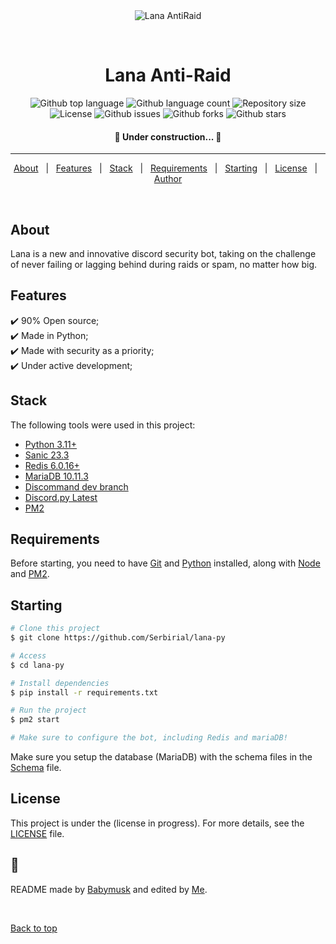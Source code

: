 <div align="center" id="top"> 
  <img src="./.github/app.gif" alt="Lana AntiRaid" /> 

  &#xa0;
</div>

<h1 align="center">Lana Anti-Raid</h1>

<p align="center">
  <img alt="Github top language" src="https://img.shields.io/github/languages/top/Serbirial/lana-py?color=56BEB8">

  <img alt="Github language count" src="https://img.shields.io/github/languages/count/Serbirial/lana-py?color=56BEB8">

  <img alt="Repository size" src="https://img.shields.io/github/repo-size/Serbirial/lana-py?color=56BEB8">

  <img alt="License" src="https://img.shields.io/github/license/Serbirial/lana-py?color=56BEB8">

  <img alt="Github issues" src="https://img.shields.io/github/issues/Serbirial/lana-py?color=56BEB8" />

  <img alt="Github forks" src="https://img.shields.io/github/forks/Serbirial/lana-py?color=56BEB8" />

  <img alt="Github stars" src="https://img.shields.io/github/stars/Serbirial/lana-py?color=56BEB8" />
</p>

<h4 align="center"> 
	🚧 Under construction...  🚧
</h4> 

<hr>

<p align="center">
  <a href="#about">About</a> &#xa0; | &#xa0; 
  <a href="#features">Features</a> &#xa0; | &#xa0;
  <a href="#stack">Stack</a> &#xa0; | &#xa0;
  <a href="#requirements">Requirements</a> &#xa0; | &#xa0;
  <a href="#starting">Starting</a> &#xa0; | &#xa0;
  <a href="#license">License</a> &#xa0; | &#xa0;
  <a href="https://github.com/Serbirial" target="_blank">Author</a>
</p>

<br>

## About ##

Lana is a new and innovative discord security bot, taking on the challenge of never failing or lagging behind during raids or spam, no matter how big.<br/>

## Features ##

:heavy_check_mark: 90% Open source;\
:heavy_check_mark: Made in Python;\
:heavy_check_mark: Made with security as a priority;\
:heavy_check_mark: Under active development;

## Stack ##

The following tools were used in this project:

- [Python 3.11+](https://python.org)
- [Sanic 23.3](https://sanic.dev)
- [Redis 6.0.16+](https://github.com/redis/redis)
- [MariaDB 10.11.3](https://downloads.mariadb.org/mariadb/10.11.3/)
- [Discommand dev branch](https://github.com/Serbirial/DisCommand)
- [Discord.py Latest](https://github.com/Rapptz/discord.py)
- [PM2](https://pm2.keymetrics.io)
  
##  Requirements ##

Before starting, you need to have [Git](https://git-scm.com) and [Python](https://python.org/) installed, along with [Node](https://nodejs.org/en) and [PM2](https://pm2.keymetrics.io).

## Starting ##

```bash
# Clone this project
$ git clone https://github.com/Serbirial/lana-py

# Access
$ cd lana-py

# Install dependencies
$ pip install -r requirements.txt

# Run the project
$ pm2 start

# Make sure to configure the bot, including Redis and mariaDB!
```


Make sure you setup the database (MariaDB) with the schema files in the [Schema](https://github.com/Serbirial/lana-py/blob/main/config/schema.sql) file.

## License ##

This project is under the (license in progress). For more details, see the [LICENSE](LICENSE.md) file.

## :memo: ##

README made by <a href="https://github.com/babymu5k" target="_blank">Babymusk</a> and edited by <a href="https://github.com/Serbirial" target="_blank">Me</a>.

&#xa0;

<a href="#top">Back to top</a>
